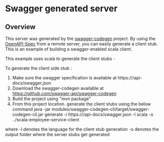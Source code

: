 # Swagger generated server

## Overview
This server was generated by the [swagger-codegen](https://github.com/swagger-api/swagger-codegen) project.  By using the 
[OpenAPI-Spec](https://github.com/swagger-api/swagger-core/wiki) from a remote server, you can easily generate a client stub.  This
is an example of building a swagger-enabled scala client.

This example uses scala to generate the client stubs -

To generate the client side stub :

1. Make sure the swagger specification is available at https://<appname>/api-docs/swagger.json
2. Download the swagger-codegen available at https://github.com/swagger-api/swagger-codegen
3. Build the project using "mvn package"
4. From this project location. generate the client stubs using the below command
 java -jar modules/swagger-codegen-cli/target/swagger-codegen-cli.jar generate -i https://<appname>/api-docs/swagger.json -l scala -o ../scala-employee-service-client

 where -l denotes the language for the client stub generation 
    -o denotes the output folder where the server stubs get generated


